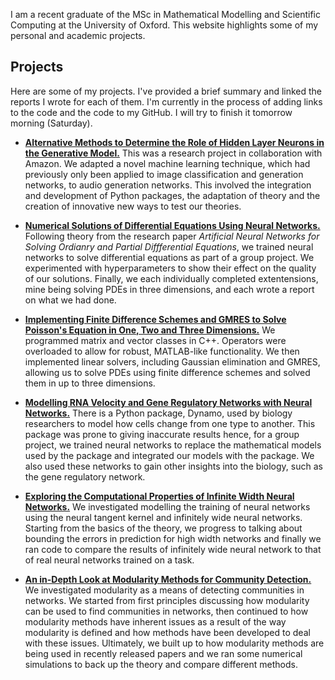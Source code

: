 I am a recent graduate of the MSc in Mathematical Modelling and Scientific Computing at the University of Oxford. This website highlights some of my personal and academic projects.

## Projects
Here are some of my projects. I've provided a brief summary and linked the reports I wrote for each of them. I'm currently in the process of adding links to the code and the code to my GitHub. I will try to finish it tomorrow morning (Saturday).

- [**Alternative Methods to Determine the Role of Hidden Layer Neurons in the Generative Model.**](docs/Diss-final.pdf) This was a research project in collaboration with Amazon. We adapted a novel machine learning technique, which had previously only been applied to image classification and generation networks, to audio generation networks. This involved the integration and development of Python packages, the adaptation of theory and the creation of innovative new ways to test our theories.

- [**Numerical Solutions of Differential Equations Using Neural Networks.**](docs/Computing_case_study-final.pdf) Following theory from the research paper _Artificial Neural Networks for Solving Ordianry and Partial Diffferential Equations_, we trained neural networks to solve differential equations as part of a group project. We  experimented with hyperparameters to show their effect on the quality of our solutions. Finally, we each individually completed extentensions, mine being solving PDEs in three dimensions, and each wrote a report on what we had done.

- [**Implementing Finite Difference Schemes and GMRES to Solve Poisson's Equation in One, Two and Three Dimensions.**](docs/C___project-final.pdf) We programmed matrix and vector classes in C++. Operators were overloaded to allow for robust, MATLAB-like functionality. We then implemented linear solvers, including Gaussian elimination and GMRES, allowing us to solve PDEs using finite difference schemes and solved them in up to three dimensions.

- [**Modelling RNA Velocity and Gene Regulatory Networks with Neural Networks.**](docs/Modelling_case_study-final.pdf) There is a Python package, Dynamo, used by biology researchers to model how cells change from one type to another. This package was prone to giving inaccurate results hence, for a group project, we trained neural networks to replace the mathematical models used by the package and integrated our models with the package. We also used these networks to gain other insights into the biology, such as the gene regulatory network.

- [**Exploring the Computational Properties of Infinite Width Neural Networks.**](docs/final-draft.pdf) We investigated modelling the training of neural networks using the neural tangent kernel and infinitely wide neural networks. Starting from the basics of the theory, we progress to talking about bounding the errors in prediction for high width networks and finally we ran code to compare the results of infinitely wide neural network to that of real neural networks trained on a task.

- [**An in-Depth Look at Modularity Methods for Community Detection.**](docs/Networks_project-final.pdf) We investigated modularity as a means of detecting communities in networks. We started from first principles discussing how modularity can be used to find communities in networks, then continued to how modularity methods have inherent issues as a result of the way modularity is defined and how methods have been developed to deal with these issues. Ultimately, we built up to how modularity methods are being used in recently released papers and we ran some numerical simulations to back up the theory and compare different methods.  
